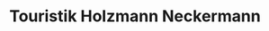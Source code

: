 ---
title: "Touristik Holzmann Neckermann"
url: /northeim/touristik-holzmann-neckermann/
shop: Reisebüro
---
